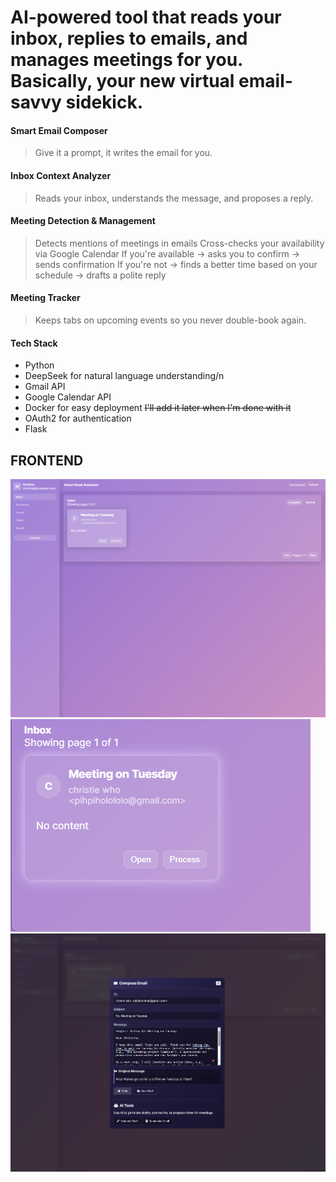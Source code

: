 # **AI-powered tool that reads your inbox, replies to emails, and manages meetings for you. Basically, your new virtual email-savvy sidekick.**

#### Smart Email Composer
> Give it a prompt, it writes the email for you.
#### Inbox Context Analyzer
> Reads your inbox, understands the message, and proposes a reply.
#### Meeting Detection & Management
> Detects mentions of meetings in emails
> Cross-checks your availability via Google Calendar
> If you're available → asks you to confirm → sends confirmation
> If you're not → finds a better time based on your schedule → drafts a polite reply
#### Meeting Tracker
> Keeps tabs on upcoming events so you never double-book again.
#### Tech Stack
- Python
- DeepSeek for natural language understanding/n
- Gmail API
- Google Calendar API
- Docker for easy deployment ~~I'll add it later when I'm done with it~~
- OAuth2 for authentication
- Flask

## FRONTEND
![alt text](https://github.com/kristinakoza/ai-Smart-Email-Assistant/blob/main/Screenshot%202025-08-17%20190206.png)
![alt text](https://github.com/kristinakoza/ai-Smart-Email-Assistant/blob/main/Screenshot%202025-08-17%20190233.png)
![alt text](https://github.com/kristinakoza/ai-Smart-Email-Assistant/blob/main/Screenshot%202025-08-17%20190253.png)
